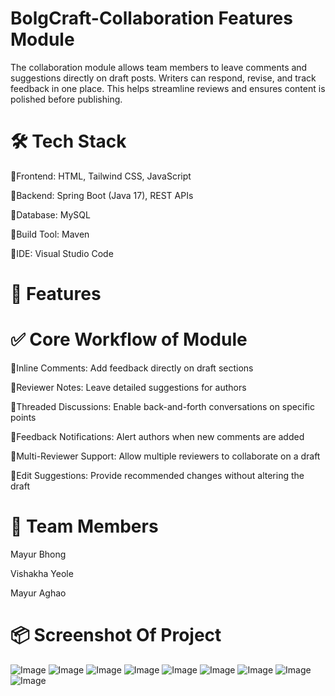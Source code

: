 ﻿# BolgCraft-Collaboration Features Module
The collaboration module allows team members to leave comments and suggestions directly on draft posts. Writers can respond, revise, and track feedback in one place. This helps streamline reviews and ensures content is polished before publishing.
# 🛠️ Tech Stack
🔹Frontend: HTML, Tailwind CSS, JavaScript

🔹Backend: Spring Boot (Java 17), REST APIs

🔹Database: MySQL

🔹Build Tool: Maven

🔹IDE: Visual Studio Code
# 🚀 Features
# ✅ Core Workflow of Module

🔹Inline Comments: Add feedback directly on draft sections

🔹Reviewer Notes: Leave detailed suggestions for authors

🔹Threaded Discussions: Enable back-and-forth conversations on specific points

🔹Feedback Notifications: Alert authors when new comments are added

🔹Multi-Reviewer Support: Allow multiple reviewers to collaborate on a draft

🔹Edit Suggestions: Provide recommended changes without altering the draft
# 🤝 Team Members

Mayur Bhong

Vishakha Yeole

Mayur Aghao

# 📦 Screenshot Of Project
![Image](https://github.com/user-attachments/assets/592e740f-9290-4240-88ec-405f268d4024)
![Image](https://github.com/user-attachments/assets/bf165678-5e9b-4a41-9be0-1f4a43866bd7)
![Image](https://github.com/user-attachments/assets/ceb8fb53-a10c-47b6-bec2-e7ce468ec9fa)
![Image](https://github.com/user-attachments/assets/0124541c-8efc-4d12-8016-922a84abef49)
![Image](https://github.com/user-attachments/assets/3496bcd1-d576-415f-994a-06319c7d3ffd)
![Image](https://github.com/user-attachments/assets/0b5ee035-8099-4de4-af95-278277264b55)
![Image](https://github.com/user-attachments/assets/7cd8fc54-c644-4cfa-862a-27dae027ebac)
![Image](https://github.com/user-attachments/assets/e82ee8ab-999b-4579-b04a-9d886be7d847)
![Image](https://github.com/user-attachments/assets/96a17a15-5fbc-45fa-9c29-e861458652e9)


















